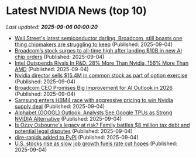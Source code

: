 # Latest NVIDIA News (top 10)
_Last updated: **2025-09-06 00:00:20**_

- [Wall Street's latest semiconductor darling, Broadcom, still boasts one thing chipmakers are struggling to keep](https://www.thestreet.com/investing/wall-streets-new-semiconductor-obsession-broadcom-still-has-one-thing-that-few-other-chipmakers-company-have) (Published: 2025-09-04)
- [Broadcom’s stock surges to all-time high after landing $10B in new AI chip orders](https://siliconangle.com/2025/09/04/broadcoms-stock-surges-new-time-high-landing-10b-new-ai-chip-orders/) (Published: 2025-09-04)
- [Intel Outspends Rivals In R&D: 28% More Than Nvidia, 156% More Than AMD](https://hardware.slashdot.org/story/25/09/04/2152214/intel-outspends-rivals-in-rd-28-more-than-nvidia-156-more-than-amd) (Published: 2025-09-04)
- [Nvidia director sells $15.4M in common stock as part of option exercise](https://thefly.com/permalinks/entry.php/id4193482/NVDA-Nvidia-director-sells-M-in-common-stock-as-part-of-option-exercise) (Published: 2025-09-04)
- [Broadcom CEO Promises Big Improvement for AI Outlook in 2026](https://www.livemint.com/companies/news/broadcom-ceo-promises-big-improvement-for-ai-outlook-in-2026-11757026784255.html) (Published: 2025-09-04)
- [Samsung enters HBM4 race with aggressive pricing to win Nvidia supply deal](https://www.digitimes.com/news/a20250904PD248/samsung-hbm4-hbm-market-nvidia.html) (Published: 2025-09-04)
- [Alphabet (GOOGL) Outlook: Analysts See Google TPUs as Strong NVIDIA Alternative](https://finance.yahoo.com/news/alphabet-googl-outlook-analysts-see-225031838.html) (Published: 2025-09-04)
- [Is Ozzy Osbourne's legacy at risk? Family battles $8 million tax debt and potential legal disputes](https://economictimes.indiatimes.com/news/international/us/ozzy-osbourne-family-financial-struggles-8-million-tax-debt-and-potential-legal-disputes/articleshow/123708401.cms) (Published: 2025-09-04)
- [dire-rapids added to PyPI](https://pypi.org/project/dire-rapids/) (Published: 2025-09-04)
- [U.S. stocks rise as slow job growth fuels rate cut hopes](https://www.thestar.com.my/news/world/2025/09/05/us-stocks-rise-as-slow-job-growth-fuels-rate-cut-hopes) (Published: 2025-09-04)
